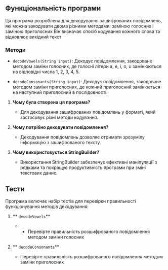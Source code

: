

## Функціональність програми

Ця програма розроблена для декодування зашифрованих повідомлень, які можна закодувати двома різними методами:  заміною голосних  і заміною приголосних
 Він визначає спосіб кодування  кожного слова та відновлює вихідний текст



### Методи

- `decodeVowels(String input)`: Декодує повідомлення, закодоване методом заміни голосних, де голосні літери a, e, i, o, u замінюються на відповідні числа 1, 2, 3, 4, 5.
  
- `decodeConsonants(String input)`: Декодує повідомлення, закодоване методом заміни приголосних, де кожний приголосний замінюється на наступний приголосний в послідовності.


1. **Чому була створена ця програма?**
   - Для декодування зашифрованих повідомлень у форматі, який застосовує різні методи кодування.

2. **Чому потрібно декодувати повідомлення?**
   - Декодування повідомлень дозволяє отримати зрозумілу інформацію з зашифрованого тексту.

3. **Чому використовується StringBuilder?**
   - Використання StringBuilder забезпечує ефективні маніпуляції з рядками та покращує продуктивність програми при зміні текстових даних.

## Тести

Програма включає набір тестів для перевірки правильності функціонування методів декодування:

1. ** `decodeVowels`**
   - - Перевірте правильність розшифрованого повідомлення  методом заміни голосних

2. ** `decodeConsonants`**
   - Перевірте правильність розшифрованого повідомлення  методом заміни приголосних


